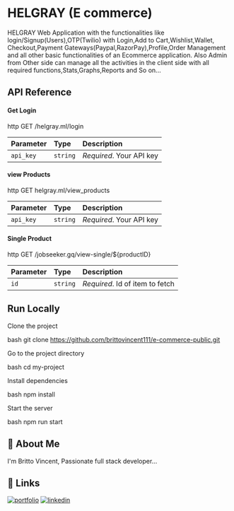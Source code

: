 # HELGRAY (E commerce)

HELGRAY Web Application with the functionalities like login/Signup(Users),OTP(Twilio) with Login,Add to Cart,Wishlist,Wallet, Checkout,Payment Gateways(Paypal,RazorPay),Profile,Order Management and all other basic functionalities of an Ecommerce application. Also Admin from Other side can manage all the activities in the client side with all required functions,Stats,Graphs,Reports and So on...


## API Reference





#### Get Login

http
  GET /helgray.ml/login


| Parameter | Type     | Description                |
| :-------- | :------- | :------------------------- |
| `api_key` | `string` | *Required*. Your API key |


#### view Products

http
  GET helgray.ml/view_products


| Parameter | Type     | Description                |
| :-------- | :------- | :------------------------- |
| `api_key` | `string` | *Required*. Your API key |



#### Single Product

http
  GET /jobseeker.gq/view-single/${productID}


| Parameter | Type     | Description                       |
| :-------- | :------- | :-------------------------------- |
| `id`      | `string` | *Required*. Id of item to fetch |



## Run Locally

Clone the project

bash
  git clone https://github.com/brittovincent111/e-commerce-public.git


Go to the project directory

bash
  cd my-project


Install dependencies

bash
  npm install


Start the server

bash
  npm run start



## 🚀 About Me
I'm Britto Vincent, Passionate full stack developer...


## 🔗 Links
[![portfolio](https://img.shields.io/badge/my_portfolio-000?style=for-the-badge&logo=ko-fi&logoColor=white)](https://brittovincent111.github.io/personal-portfolio/)
[![linkedin](https://img.shields.io/badge/linkedin-0A66C2?style=for-the-badge&logo=linkedin&logoColor=white)](https://www.linkedin.com/in/britto-vincent-547200218/)
